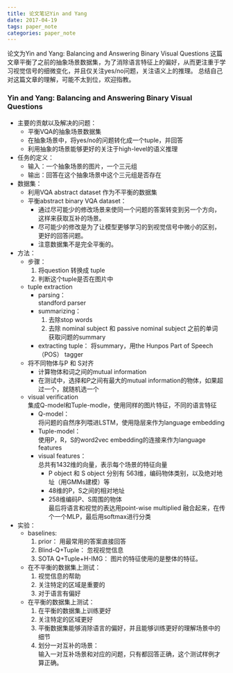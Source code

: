 ```yaml
---
title: 论文笔记Yin and Yang
date: 2017-04-19
tags: paper_note
categories: paper_note
---
```

论文为Yin and Yang: Balancing and Answering Binary Visual Questions
这篇文章平衡了之前的抽象场景数据集，为了消除语言特征上的偏好，从而更注重于学习视觉信号的细微变化，并且仅关注yes/no问题，关注语义上的推理。
总结自己对这篇文章的理解，可能不太到位，欢迎指教。
<!--more--> 
### Yin and Yang: Balancing and Answering Binary Visual Questions
* 主要的贡献以及解决的问题： 
    * 平衡VQA的抽象场景数据集
    * 在抽象场景中，将yes/no的问题转化成一个tuple，并回答
    * 利用抽象的场景能够更好的关注于high-level的语义推理
* 任务的定义：   
    * 输入：一个抽象场景的图片，一个三元组  
    * 输出：回答在这个抽象场景中这个三元组是否存在
* 数据集： 
    * 利用VQA abstract dataset 作为不平衡的数据集
    * 平衡abstract binary VQA dataset：  
        * 通过尽可能少的修改场景来使同一个问题的答案转变到另一个方向，这样来获取互补的场景。
        * 尽可能少的修改是为了让模型更够学习的到视觉信号中微小的区别，更好的回答问题。
        * 注意数据集不是完全平衡的。
* 方法：   
    * 步骤：
        1. 将question 转换成 tuple
        2. 判断这个tuple是否在图片中
    * tuple extraction
        * parsing：  
            standford parser
        * summarizing： 
            1. 去除stop words
            2. 去除 nominal subject 和 passive nominal subject 之前的单词  
            获取问题的summary
        * extracting tuple： 
            将summary，用the Hunpos Part of Speech（POS） tagger
    * 将不同物体与P 和 S对齐  
        * 计算物体和词之间的mutual information 
        * 在测试中，选择和P之间有最大的mutual information的物体，如果超过一个，就随机选一个
    * visual verification  
        集成Q-model和Tuple-modle，使用同样的图片特征，不同的语言特征
        * Q-model：  
            将问题的自然序列喂进LSTM，使用隐层来作为language embedding
        * Tuple-model：  
            使用P，R，S的word2vec embedding的连接来作为language features
        * visual features：  
            总共有1432维的向量，表示每个场景的特征向量
            * P object 和 S object 分别有 563维，编码物体类别，以及绝对地址（用GMMs建模）等
            * 48维的P，S之间的相对地址
            * 258维编码P、S周围的物体  
        最后将语言和视觉的表达用point-wise multiplied 融合起来，在传个一个MLP，最后用softmax进行分类
* 实验： 
    * baselines:
        1. prior： 用最常用的答案直接回答
        2. Blind-Q+Tuple： 忽视视觉信息
        3. SOTA Q+Tuple+H-IMG： 图片的特征使用的是整体的特征。
    * 在不平衡的数据集上测试：
        1. 视觉信息的帮助
        2. 关注特定的区域是重要的
        3. 对于语言有偏好
    * 在平衡的数据集上测试： 
        1. 在平衡的数据集上训练更好
        2. 关注特定的区域更好
        3. 平衡数据集能够消除语言的偏好，并且能够训练更好的理解场景中的细节
        4. 划分一对互补的场景：  
            输入一对互补场景和对应的问题，只有都回答正确，这个测试样例才算正确。
        
         


